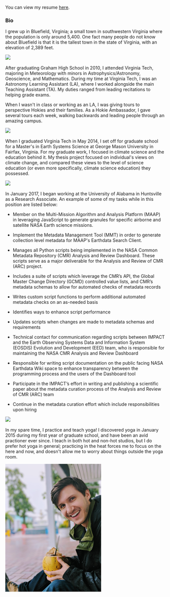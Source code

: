<!--# Welcome to Patrick's Personal Page -->
<!--
Markdown cheat sheet: https://github.com/adam-p/markdown-here/wiki/Markdown-Cheatsheet
-->
 
You can view my resume [here](https://drive.google.com/file/d/1umJmAB7eT8QsFlDxxpJl_Flm9C9w2u7g/view?usp=sharing).

### Bio

I grew up in Bluefield, Virginia; a small town in southwestern Virginia where the population is only around 5,400. One fact many people do not know about Bluefield is that it is the tallest town in the state of Virginia, with an elevation of 2,389 feet.

<img src = "http://www.grubbphoto.com/Images/Fog/Fog%20Print.jpg" > <br />

After graduating Graham High School in 2010, I attended Virginia Tech, majoring in Meteorology with minors in Astrophysics/Astronomy, Geoscience, and Mathematics. During my time at Virginia Tech, I was an Astronomy Learning Assistant (LA), where I worked alongside the main Teaching Assistant (TA). My duties ranged from leading recitations to helping grade exams.

When I wasn't in class or working as an LA, I was giving tours to perspective Hokies and their families. As a Hokie Ambassador, I gave several tours each week, walking backwards and leading people through an amazing campus.

<img src = "https://vt.edu/content/dam/vt_edu/admissions/images/tour/galleries/burruss/burruss1.jpg.transform/xl-medium/image.jpg">

When I graduated Virginia Tech in May 2014, I set off for graduate school for a Master's in Earth Systems Science at George Mason University in Fairfax, Virginia. For my graduate work, I focused in climate science and the education behind it. My thesis project focused on individual's views on climate change, and compared these views to the level of science education (or even more specifically, climate science education) they possessed.

<img src = "https://s3-us-west-2.amazonaws.com/asset.plexuss.com/college/overview_images/4115_george-mason-university_01.jpg">

In January 2017, I began working at the University of Alabama in Huntsville as a Research Associate. An example of some of my tasks while in this position are listed below: 

* Member on the Multi-Mission Algorithm and Analysis Platform (MAAP) in leveraging JavaScript to generate granules for specific airborne and satellite NASA Earth science missions.

* Implement the Metadata Management Tool (MMT) in order to generate collection level metadata for MAAP's Earthdata Search Client.
* Manages all Python scripts being implemented in the NASA Common Metadata Repository (CMR) Analysis and Review Dashboard. These scripts serve as a major deliverable for the Analysis and Review of CMR (ARC) project.
* Includes a suite of scripts which leverage the CMR’s API, the Global Master Change Directory (GCMD) controlled value lists, and CMR’s metadata schemas to allow for automated checks of metadata records
* Writes custom script functions to perform additional automated metadata checks on an as-needed basis
* Identifies ways to enhance script performance
* Updates scripts when changes are made to metadata schemas and requirements
* Technical contact for communication regarding scripts between IMPACT and the Earth Observing Systems Data and Information System (EOSDIS) Evolution and Development (EED) team, who is responsible for maintaining the NASA CMR Analysis and Review Dashboard
* Responsible for writing script documentation on the public facing NASA Earthdata Wiki space to enhance transparency between the programming process and the users of the Dashboard tool
* Participate in the IMPACT’s effort in writing and publishing a scientific paper about the metadata curation process of the Analysis and Review of CMR (ARC) team
* Continue in the metadata curation effort which include responsibilities upon hiring

<img src = "https://static1.squarespace.com/static/5844525520099e10cb781a65/t/58f231aec534a52c82666c95/1492267453255/?format=1500w">

In my spare time, I practice and teach yoga! I discovered yoga in January 2015 during my first year of graduate school, and have been an avid practioner ever since. I teach in both hot and non-hot studios, but I do prefer hot yoga in general; practicing in the heat forces me to focus on the here and now, and doesn't allow me to worry about things outside the yoga room. 

<img src = "https://github.com/pstatonvt/pstatonvt.github.io/blob/master/00100dPORTRAIT_00100_BURST20190319110205844_COVER.jpg?raw=true" width = "60%"> 
